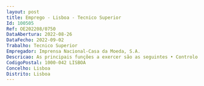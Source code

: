 ```yaml
--- 
layout: post
title: Emprego - Lisboa - Tecnico Superior
Id: 100505
Ref: OE202208/0750
DataAbertura: 2022-08-26
DataFecho: 2022-09-02
Trabalho: Tecnico Superior
Empregador: Imprensa Nacional-Casa da Moeda, S.A.
Descricao: As principais funções a exercer são as seguintes • Controlo de qualidade a produto intermédio e acabado na área gráfica • Apoio técnico à produção • Apoio técnico no tratamento de não conformidades e reclamações • Estudos de validação de métodos de ensaio • Apoio aos Técnicos de Laboratório na execução das análises de rotina • Elaboração de estudos técnicos • Proposta de alterações aos procedimentos adotados com vista à melhoria contínua • Realização de verificações internas e estado de calibração dos equipamentos dos laboratórios • Validação e implementação de novos métodos de ensaio.
CodigoPostal: 1000-042 LISBOA
Concelho: Lisboa
Distrito: Lisboa
--- 
```

